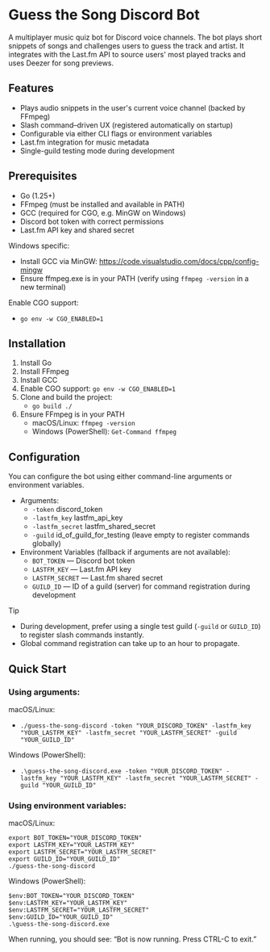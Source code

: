 # Guess the Song Discord Bot

A multiplayer music quiz bot for Discord voice channels. The bot plays short snippets of 
songs and challenges users to guess the track and artist. It integrates with the Last.fm 
API to source users' most played tracks and uses Deezer for song previews.

## Features

- Plays audio snippets in the user's current voice channel (backed by FFmpeg)
- Slash command–driven UX (registered automatically on startup)
- Configurable via either CLI flags or environment variables
- Last.fm integration for music metadata
- Single-guild testing mode during development

## Prerequisites

- Go (1.25+)
- FFmpeg (must be installed and available in PATH)
- GCC (required for CGO, e.g. MinGW on Windows)
- Discord bot token with correct permissions
- Last.fm API key and shared secret

Windows specific:
- Install GCC via MinGW: https://code.visualstudio.com/docs/cpp/config-mingw
- Ensure ffmpeg.exe is in your PATH (verify using `ffmpeg -version` in a new terminal)

Enable CGO support: 
- `go env -w CGO_ENABLED=1`

## Installation

1. Install Go
2. Install FFmpeg
3. Install GCC
4. Enable CGO support: `go env -w CGO_ENABLED=1`
5. Clone and build the project:
   - `go build ./`
6. Ensure FFmpeg is in your PATH
    - macOS/Linux: `ffmpeg -version`
    - Windows (PowerShell): `Get-Command ffmpeg`

## Configuration

You can configure the bot using either command-line arguments or environment variables.

- Arguments:
    - `-token` discord_token
    - `-lastfm_key` lastfm_api_key
    - `-lastfm_secret` lastfm_shared_secret
    - `-guild` id_of_guild_for_testing (leave empty to register commands globally)
- Environment Variables (fallback if arguments are not available):
    - `BOT_TOKEN` — Discord bot token
    - `LASTFM_KEY` — Last.fm API key
    - `LASTFM_SECRET` — Last.fm shared secret
    - `GUILD_ID` — ID of a guild (server) for command registration during development

>[!Tip]
> - During development, prefer using a single test guild (`-guild` or `GUILD_ID`) to register slash commands instantly.
> - Global command registration can take up to an hour to propagate.

## Quick Start

### Using arguments:
macOS/Linux:
- `./guess-the-song-discord -token "YOUR_DISCORD_TOKEN" -lastfm_key "YOUR_LASTFM_KEY" -lastfm_secret "YOUR_LASTFM_SECRET" -guild "YOUR_GUILD_ID"`

Windows (PowerShell):
- `.\guess-the-song-discord.exe -token "YOUR_DISCORD_TOKEN" -lastfm_key "YOUR_LASTFM_KEY" -lastfm_secret "YOUR_LASTFM_SECRET" -guild "YOUR_GUILD_ID"`

### Using environment variables:

macOS/Linux:
```shell
export BOT_TOKEN="YOUR_DISCORD_TOKEN"
export LASTFM_KEY="YOUR_LASTFM_KEY"
export LASTFM_SECRET="YOUR_LASTFM_SECRET"
export GUILD_ID="YOUR_GUILD_ID"
./guess-the-song-discord
```

Windows (PowerShell):
```shell
$env:BOT_TOKEN="YOUR_DISCORD_TOKEN"
$env:LASTFM_KEY="YOUR_LASTFM_KEY"
$env:LASTFM_SECRET="YOUR_LASTFM_SECRET"
$env:GUILD_ID="YOUR_GUILD_ID"
.\guess-the-song-discord.exe
```

When running, you should see: “Bot is now running. Press CTRL-C to exit.”
